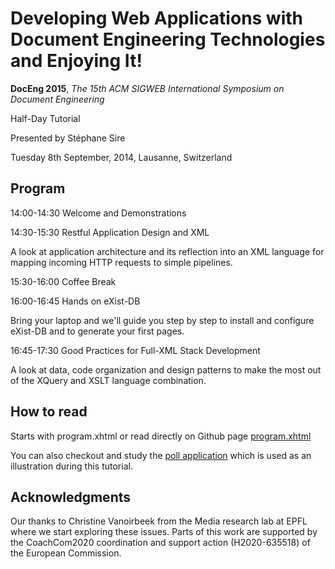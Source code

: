 Developing Web Applications with Document Engineering Technologies and Enjoying It!
===

**DocEng 2015**, _The 15th ACM SIGWEB International Symposium on Document Engineering_

Half-Day Tutorial

Presented by Stéphane Sire

Tuesday 8th September, 2014, Lausanne, Switzerland

Program
---

14:00-14:30 Welcome and Demonstrations

14:30-15:30 Restful Application Design and XML

A look at application architecture and its reflection into an XML language for mapping incoming HTTP requests to simple pipelines.

15:30-16:00 Coffee Break

16:00-16:45 Hands on eXist-DB

Bring your laptop and we'll guide you step by step to install and configure eXist-DB and to generate your first pages.

16:45-17:30 Good Practices for Full-XML Stack Development

A look at data, code organization and design patterns to make the most out of the XQuery and XSLT language combination.

How to read
---

Starts with program.xhtml or read directly on Github page [program.xhtml](http://ssire.github.io/doceng2015/program.xhtml)

You can also checkout and study the [poll application](http://www.github.com/ssire/poll) which is used as an illustration during this tutorial.

Acknowledgments
---

Our thanks to Christine Vanoirbeek from the Media research lab at EPFL where we start exploring these issues. Parts of this work are supported by the CoachCom2020 coordination and support action (H2020-635518) of the European Commission.
